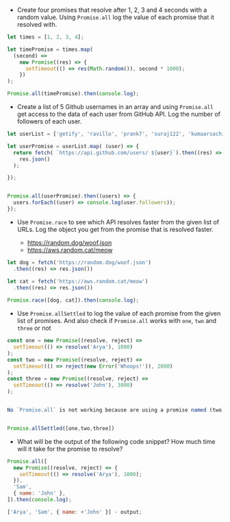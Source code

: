 - Create four promises that resolve after 1, 2, 3 and 4 seconds with a random value. Using `Promise.all` log the value of each promise that it resolved with.

```js
let times = [1, 2, 3, 4];

let timePromise = times.map(
  (second) =>
    new Promise((res) => {
      setTimeout(() => res(Math.random()), second * 1000);
    })
);

Promise.all(timePromise).then(console.log);
```

- Create a list of 5 Github usernames in an array and using `Promise.all` get access to the data of each user from GitHub API. Log the number of followers of each user.

```js
let userList = ['getify', 'ravillo', 'prank7', 'suraj122', 'kumaarsachin'];

let userPromise = userList.map( (user) => {
  return fetch( `https://api.github.com/users/ ${user}`).then((res) =>
    res.json()
  );

});


Promise.all(userPromise).then((users) => {
  users.forEach((user) => console.log(user.followers));
});


```

- Use `Promise.race` to see which API resolves faster from the given list of URLs. Log the object you get from the promise that is resolved faster.

  - https://random.dog/woof.json
  - https://aws.random.cat/meow

```js
let dog = fetch('https://random.dog/woof.json')
  .then((res) => res.json())

let cat = fetch('https://aws.random.cat/meow')
  .then((res) => res.json())
  
Promise.race([dog, cat]).then(console.log);
```

- Use `Promise.allSettled` to log the value of each promise from the given list of promises. And also check if `Promise.all` works with `one`, `two` and `three` or not

```js
const one = new Promise((resolve, reject) =>
  setTimeout(() => resolve('Arya'), 1000)
);
const two = new Promise((resolve, reject) =>
  setTimeout(() => reject(new Error('Whoops!')), 2000)
);
const three = new Promise((resolve, reject) =>
  setTimeout(() => resolve('John'), 3000)
);


No `Promise.all` is not working because are using a promise named (two) is rejected.


Promise.allSettled([one,two,three])
```

- What will be the output of the following code snippet? How much time will it take for the promise to resolve?

```js
Promise.all([
  new Promise((resolve, reject) => {
    setTimeout(() => resolve('Arya'), 1000);
  }),
  'Sam',
  { name: 'John' },
]).then(console.log);

['Arya', 'Sam', { name: +'John' }] - output;
```
